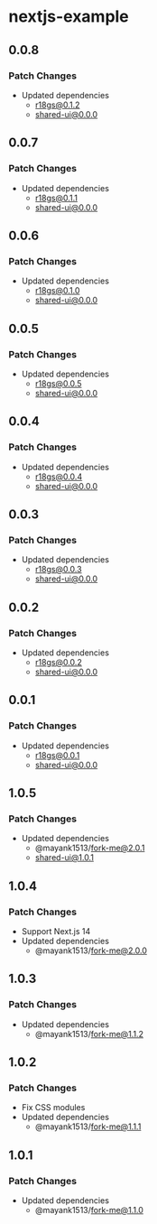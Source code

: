 # nextjs-example

## 0.0.8

### Patch Changes

- Updated dependencies
  - r18gs@0.1.2
  - shared-ui@0.0.0

## 0.0.7

### Patch Changes

- Updated dependencies
  - r18gs@0.1.1
  - shared-ui@0.0.0

## 0.0.6

### Patch Changes

- Updated dependencies
  - r18gs@0.1.0
  - shared-ui@0.0.0

## 0.0.5

### Patch Changes

- Updated dependencies
  - r18gs@0.0.5
  - shared-ui@0.0.0

## 0.0.4

### Patch Changes

- Updated dependencies
  - r18gs@0.0.4
  - shared-ui@0.0.0

## 0.0.3

### Patch Changes

- Updated dependencies
  - r18gs@0.0.3
  - shared-ui@0.0.0

## 0.0.2

### Patch Changes

- Updated dependencies
  - r18gs@0.0.2
  - shared-ui@0.0.0

## 0.0.1

### Patch Changes

- Updated dependencies
  - r18gs@0.0.1
  - shared-ui@0.0.0

## 1.0.5

### Patch Changes

- Updated dependencies
  - @mayank1513/fork-me@2.0.1
  - shared-ui@1.0.1

## 1.0.4

### Patch Changes

- Support Next.js 14
- Updated dependencies
  - @mayank1513/fork-me@2.0.0

## 1.0.3

### Patch Changes

- Updated dependencies
  - @mayank1513/fork-me@1.1.2

## 1.0.2

### Patch Changes

- Fix CSS modules
- Updated dependencies
  - @mayank1513/fork-me@1.1.1

## 1.0.1

### Patch Changes

- Updated dependencies
  - @mayank1513/fork-me@1.1.0

